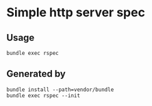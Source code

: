 # Simple http server spec

## Usage

```
bundle exec rspec
```

## Generated by

```
bundle install --path=vendor/bundle
bundle exec rspec --init
```
